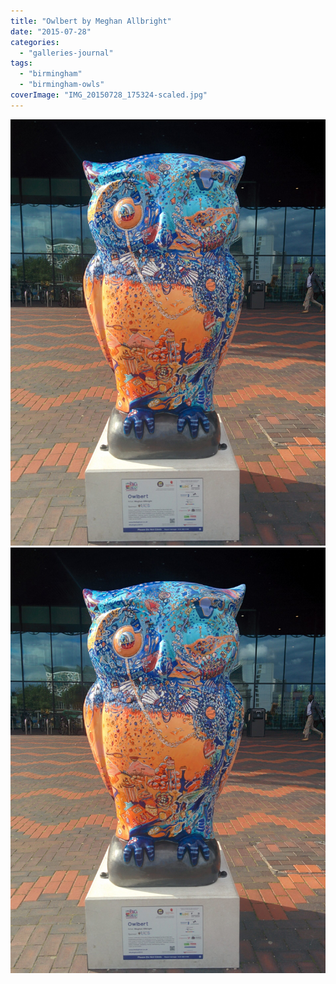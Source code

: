 ```yaml
---
title: "Owlbert by Meghan Allbright"
date: "2015-07-28"
categories: 
  - "galleries-journal"
tags: 
  - "birmingham"
  - "birmingham-owls"
coverImage: "IMG_20150728_175324-scaled.jpg"
---
```


[![](images/IMG_20150728_175324-scaled.jpg)](images/IMG_20150728_175324-scaled.jpg)
[![](images/IMG_20150728_175324-scaled.jpg)](images/IMG_20150728_175324-scaled.jpg)
